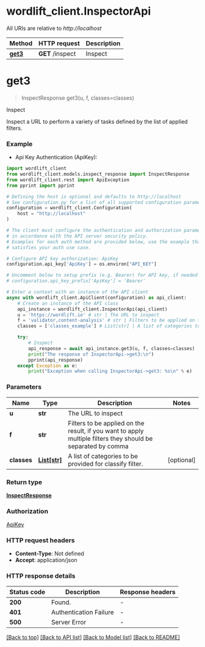 # wordlift_client.InspectorApi

All URIs are relative to *http://localhost*

Method | HTTP request | Description
------------- | ------------- | -------------
[**get3**](InspectorApi.md#get3) | **GET** /inspect | Inspect


# **get3**
> InspectResponse get3(u, f, classes=classes)

Inspect

Inspect a URL to perform a variety of tasks defined by the list of applied filters.

### Example

* Api Key Authentication (ApiKey):

```python
import wordlift_client
from wordlift_client.models.inspect_response import InspectResponse
from wordlift_client.rest import ApiException
from pprint import pprint

# Defining the host is optional and defaults to http://localhost
# See configuration.py for a list of all supported configuration parameters.
configuration = wordlift_client.Configuration(
    host = "http://localhost"
)

# The client must configure the authentication and authorization parameters
# in accordance with the API server security policy.
# Examples for each auth method are provided below, use the example that
# satisfies your auth use case.

# Configure API key authorization: ApiKey
configuration.api_key['ApiKey'] = os.environ["API_KEY"]

# Uncomment below to setup prefix (e.g. Bearer) for API key, if needed
# configuration.api_key_prefix['ApiKey'] = 'Bearer'

# Enter a context with an instance of the API client
async with wordlift_client.ApiClient(configuration) as api_client:
    # Create an instance of the API class
    api_instance = wordlift_client.InspectorApi(api_client)
    u = 'https://wordlift.io' # str | The URL to inspect
    f = 'validator,content-analysis' # str | Filters to be applied on the result, if you want to apply multiple filters they should be separated by comma
    classes = ['classes_example'] # List[str] | A list of categories to be provided for classify filter. (optional)

    try:
        # Inspect
        api_response = await api_instance.get3(u, f, classes=classes)
        print("The response of InspectorApi->get3:\n")
        pprint(api_response)
    except Exception as e:
        print("Exception when calling InspectorApi->get3: %s\n" % e)
```



### Parameters


Name | Type | Description  | Notes
------------- | ------------- | ------------- | -------------
 **u** | **str**| The URL to inspect | 
 **f** | **str**| Filters to be applied on the result, if you want to apply multiple filters they should be separated by comma | 
 **classes** | [**List[str]**](str.md)| A list of categories to be provided for classify filter. | [optional] 

### Return type

[**InspectResponse**](InspectResponse.md)

### Authorization

[ApiKey](../README.md#ApiKey)

### HTTP request headers

 - **Content-Type**: Not defined
 - **Accept**: application/json

### HTTP response details

| Status code | Description | Response headers |
|-------------|-------------|------------------|
**200** | Found. |  -  |
**401** | Authentication Failure |  -  |
**500** | Server Error |  -  |

[[Back to top]](#) [[Back to API list]](../README.md#documentation-for-api-endpoints) [[Back to Model list]](../README.md#documentation-for-models) [[Back to README]](../README.md)

